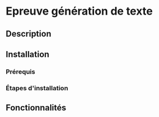 # Epreuve génération de texte  

## Description 

## Installation

### Prérequis

### Étapes d'installation

## Fonctionnalités